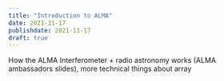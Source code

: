 ```yaml
---
title: "Introduction to ALMA"
date: 2021-11-17
publishdate: 2021-11-17
draft: true
---
```


How the ALMA Interferometer + radio astronomy works (ALMA ambassadors slides), more technical things about array